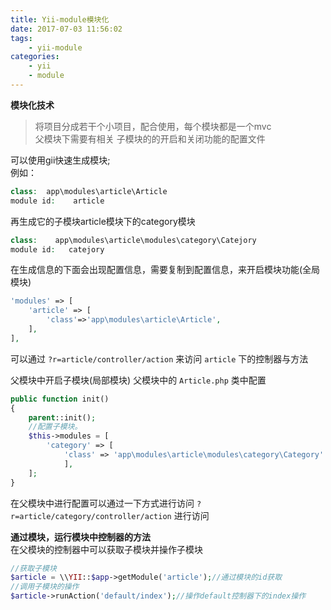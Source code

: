 ```yaml
---
title: Yii-module模块化
date: 2017-07-03 11:56:02
tags:
	- yii-module
categories:
    - yii
    - module
---
```


**模块化技术**
> 将项目分成若干个小项目，配合使用，每个模块都是一个mvc  
父模块下需要有相关 子模块的的开启和关闭功能的配置文件  

可以使用gii快速生成模块;  
例如：  
```php
class:  app\modules\article\Article           
module id:    article
```
再生成它的子模块article模块下的category模块  
```php
class:    app\modules\article\modules\category\Catejory   
module id:   catejory
```
在生成信息的下面会出现配置信息，需要复制到配置信息，来开启模块功能(全局模块)
```php
'modules' => [
    'article' => [
        'class'=>'app\modules\article\Article',
    ],
],
```
可以通过 `?r=article/controller/action` 来访问 `article` 下的控制器与方法  

父模块中开启子模块(局部模块)
父模块中的 `Article.php` 类中配置  
```php
public function init()
{
    parent::init();
    //配置子模块。
    $this->modules = [
        'category' => [
            'class' => 'app\modules\article\modules\category\Category'
            ],
    ];
}
```
在父模块中进行配置可以通过一下方式进行访问 `?r=article/category/controller/action` 进行访问

**通过模块，运行模块中控制器的方法**  
在父模块的控制器中可以获取子模块并操作子模块
```php
//获取子模块
$article = \\YII::$app->getModule('article');//通过模块的id获取
//调用子模块的操作
$article->runAction('default/index');//操作default控制器下的index操作
```
